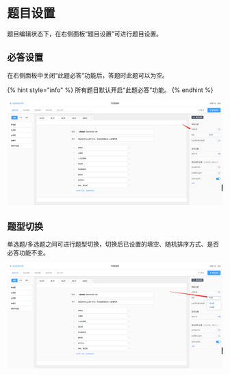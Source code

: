 # 题目设置

题目编辑状态下，在右侧面板“题目设置”可进行题目设置。

## 必答设置

在右侧面板中关闭“此题必答”功能后，答题时此题可以为空。

{% hint style="info" %}
所有题目默认开启“此题必答”功能。
{% endhint %}

![&#x201C;&#x6B64;&#x9898;&#x5FC5;&#x7B54;&#x201D;&#x529F;&#x80FD;](../../.gitbook/assets/image%20%2887%29.png)

## 题型切换

单选题/多选题之间可进行题型切换，切换后已设置的填空、随机排序方式、是否必答功能不变。

![&#x9898;&#x578B;&#x5207;&#x6362;](../../.gitbook/assets/image%20%28132%29.png)

